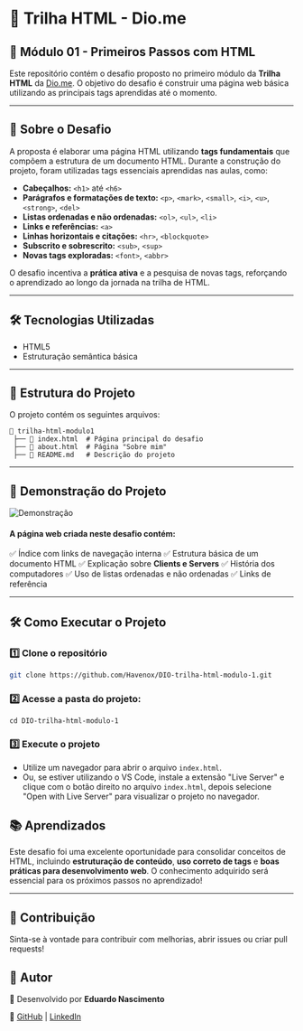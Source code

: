 # 🚀 Trilha HTML - Dio.me

## 📌 Módulo 01 - Primeiros Passos com HTML

Este repositório contém o desafio proposto no primeiro módulo da **Trilha HTML** da [Dio.me](https://www.dio.me/). O objetivo do desafio é construir uma página web básica utilizando as principais tags aprendidas até o momento. 

---

## 📖 Sobre o Desafio

A proposta é elaborar uma página HTML utilizando **tags fundamentais** que compõem a estrutura de um documento HTML. Durante a construção do projeto, foram utilizadas tags essenciais aprendidas nas aulas, como:

- **Cabeçalhos:** `<h1>` até `<h6>`
- **Parágrafos e formatações de texto:** `<p>`, `<mark>`, `<small>`, `<i>`, `<u>`, `<strong>`, `<del>`
- **Listas ordenadas e não ordenadas:** `<ol>`, `<ul>`, `<li>`
- **Links e referências:** `<a>`
- **Linhas horizontais e citações:** `<hr>`, `<blockquote>`
- **Subscrito e sobrescrito:** `<sub>`, `<sup>`
- **Novas tags exploradas:** `<font>`, `<abbr>`

O desafio incentiva a **prática ativa** e a pesquisa de novas tags, reforçando o aprendizado ao longo da jornada na trilha de HTML.

---

## 🛠 Tecnologias Utilizadas

- HTML5
- Estruturação semântica básica

---

## 📂 Estrutura do Projeto

O projeto contém os seguintes arquivos:

```
📂 trilha-html-modulo1
 ├── 📄 index.html  # Página principal do desafio
 ├── 📄 about.html  # Página "Sobre mim"
 ├── 📄 README.md   # Descrição do projeto
```

---

## 📸 Demonstração do Projeto

![Demonstração](https://github.com/user-attachments/assets/f1f97cef-f708-4351-910c-ef783f898dd7)

#### A página web criada neste desafio contém:

✅ Índice com links de navegação interna
✅ Estrutura básica de um documento HTML
✅ Explicação sobre **Clients e Servers**
✅ História dos computadores
✅ Uso de listas ordenadas e não ordenadas
✅ Links de referência

---

## 🛠 Como Executar o Projeto

### 1️⃣ Clone o repositório

```bash
git clone https://github.com/Havenox/DIO-trilha-html-modulo-1.git
```

### 2️⃣ Acesse a pasta do projeto:

```
cd DIO-trilha-html-modulo-1
```

### 3️⃣ Execute o projeto

- Utilize um navegador para abrir o arquivo `index.html`.
- Ou, se estiver utilizando o VS Code, instale a extensão "Live Server" e clique com o botão direito no arquivo `index.html`, depois selecione "Open with Live Server" para visualizar o projeto no navegador.


## 📚 Aprendizados

Este desafio foi uma excelente oportunidade para consolidar conceitos de HTML, incluindo **estruturação de conteúdo**, **uso correto de tags** e **boas práticas para desenvolvimento web**. O conhecimento adquirido será essencial para os próximos passos no aprendizado!

---

## 🤝 Contribuição

Sinta-se à vontade para contribuir com melhorias, abrir issues ou criar pull requests!


## 📌 Autor

🚀 Desenvolvido por **Eduardo Nascimento**

🔗 [GitHub](https://github.com/Havenox) | [LinkedIn](https://www.linkedin.com/in/havenox)